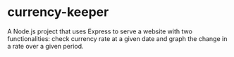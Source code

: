 # currency-keeper
A Node.js project that uses Express to serve a website with two functionalities: check currency rate at a given date and graph the change in a rate over a given period.
